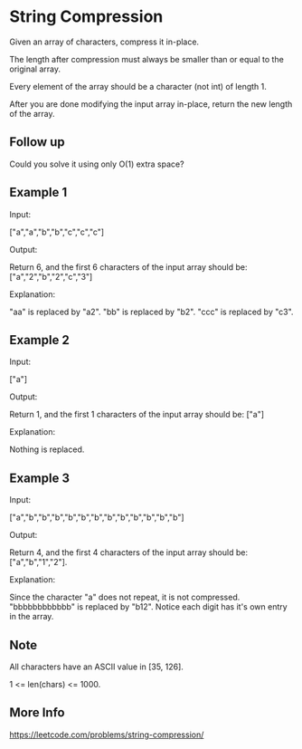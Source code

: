 # String Compression

Given an array of characters, compress it in-place.

The length after compression must always be smaller than or equal to the original array.

Every element of the array should be a character (not int) of length 1.

After you are done modifying the input array in-place, return the new length of the array.

## Follow up

Could you solve it using only O(1) extra space?

## Example 1

Input:

["a","a","b","b","c","c","c"]

Output:

Return 6, and the first 6 characters of the input array should be: ["a","2","b","2","c","3"]

Explanation:

"aa" is replaced by "a2". "bb" is replaced by "b2". "ccc" is replaced by "c3".

## Example 2

Input:

["a"]

Output:

Return 1, and the first 1 characters of the input array should be: ["a"]

Explanation:

Nothing is replaced.

## Example 3

Input:

["a","b","b","b","b","b","b","b","b","b","b","b","b"]

Output:

Return 4, and the first 4 characters of the input array should be: ["a","b","1","2"].

Explanation:

Since the character "a" does not repeat, it is not compressed. "bbbbbbbbbbbb" is replaced by "b12".
Notice each digit has it's own entry in the array.

## Note

All characters have an ASCII value in [35, 126].

1 <= len(chars) <= 1000.

## More Info

<https://leetcode.com/problems/string-compression/>
